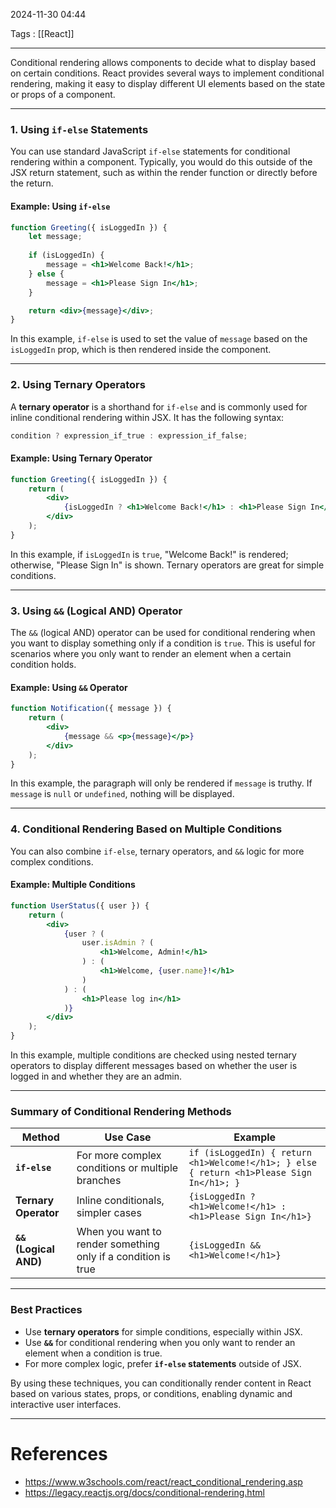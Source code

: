 2024-11-30 04:44

Tags : [[React]]


---
Conditional rendering allows components to decide what to display based on certain conditions. React provides several ways to implement conditional rendering, making it easy to display different UI elements based on the state or props of a component.

---

### 1. Using `if-else` Statements

You can use standard JavaScript `if-else` statements for conditional rendering within a component. Typically, you would do this outside of the JSX return statement, such as within the render function or directly before the return.

#### Example: Using `if-else`

```jsx
function Greeting({ isLoggedIn }) {
    let message;
    
    if (isLoggedIn) {
        message = <h1>Welcome Back!</h1>;
    } else {
        message = <h1>Please Sign In</h1>;
    }

    return <div>{message}</div>;
}
```

In this example, `if-else` is used to set the value of `message` based on the `isLoggedIn` prop, which is then rendered inside the component.

---

### 2. Using Ternary Operators

A **ternary operator** is a shorthand for `if-else` and is commonly used for inline conditional rendering within JSX. It has the following syntax:

```jsx
condition ? expression_if_true : expression_if_false;
```

#### Example: Using Ternary Operator

```jsx
function Greeting({ isLoggedIn }) {
    return (
        <div>
            {isLoggedIn ? <h1>Welcome Back!</h1> : <h1>Please Sign In</h1>}
        </div>
    );
}
```

In this example, if `isLoggedIn` is `true`, "Welcome Back!" is rendered; otherwise, "Please Sign In" is shown. Ternary operators are great for simple conditions.

---

### 3. Using `&&` (Logical AND) Operator

The `&&` (logical AND) operator can be used for conditional rendering when you want to display something only if a condition is `true`. This is useful for scenarios where you only want to render an element when a certain condition holds.

#### Example: Using `&&` Operator

```jsx
function Notification({ message }) {
    return (
        <div>
            {message && <p>{message}</p>}
        </div>
    );
}
```

In this example, the paragraph will only be rendered if `message` is truthy. If `message` is `null` or `undefined`, nothing will be displayed.

---

### 4. Conditional Rendering Based on Multiple Conditions

You can also combine `if-else`, ternary operators, and `&&` logic for more complex conditions.

#### Example: Multiple Conditions

```jsx
function UserStatus({ user }) {
    return (
        <div>
            {user ? (
                user.isAdmin ? (
                    <h1>Welcome, Admin!</h1>
                ) : (
                    <h1>Welcome, {user.name}!</h1>
                )
            ) : (
                <h1>Please log in</h1>
            )}
        </div>
    );
}
```

In this example, multiple conditions are checked using nested ternary operators to display different messages based on whether the user is logged in and whether they are an admin.

---

### Summary of Conditional Rendering Methods

|**Method**|**Use Case**|**Example**|
|---|---|---|
|**`if-else`**|For more complex conditions or multiple branches|`if (isLoggedIn) { return <h1>Welcome!</h1>; } else { return <h1>Please Sign In</h1>; }`|
|**Ternary Operator**|Inline conditionals, simpler cases|`{isLoggedIn ? <h1>Welcome!</h1> : <h1>Please Sign In</h1>}`|
|**`&&` (Logical AND)**|When you want to render something only if a condition is true|`{isLoggedIn && <h1>Welcome!</h1>}`|

---

### Best Practices

- Use **ternary operators** for simple conditions, especially within JSX.
- Use **`&&`** for conditional rendering when you only want to render an element when a condition is true.
- For more complex logic, prefer **`if-else` statements** outside of JSX.

By using these techniques, you can conditionally render content in React based on various states, props, or conditions, enabling dynamic and interactive user interfaces.

---
# References

- https://www.w3schools.com/react/react_conditional_rendering.asp
- https://legacy.reactjs.org/docs/conditional-rendering.html